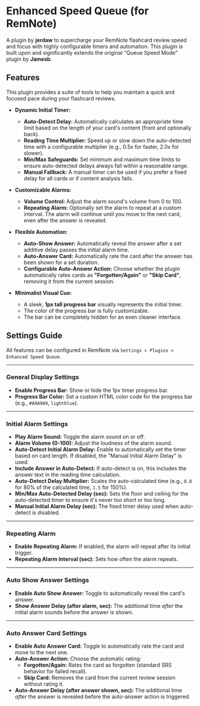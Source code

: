 # Enhanced Speed Queue (for RemNote)

A plugin by **jerdaw** to supercharge your RemNote flashcard review speed and focus with highly configurable timers and automation. This plugin is built upon and significantly extends the original "Queue Speed Mode" plugin by **Jamesb**.

## Features

This plugin provides a suite of tools to help you maintain a quick and focused pace during your flashcard reviews.

-   **Dynamic Initial Timer:**
    -   **Auto-Detect Delay:** Automatically calculates an appropriate time limit based on the length of your card's content (front and optionally back).
    -   **Reading Time Multiplier:** Speed up or slow down the auto-detected time with a configurable multiplier (e.g., 0.5x for faster, 2.0x for slower).
    -   **Min/Max Safeguards:** Set minimum and maximum time limits to ensure auto-detected delays always fall within a reasonable range.
    -   **Manual Fallback:** A manual timer can be used if you prefer a fixed delay for all cards or if content analysis fails.

-   **Customizable Alarms:**
    -   **Volume Control:** Adjust the alarm sound's volume from 0 to 100.
    -   **Repeating Alarm:** Optionally set the alarm to repeat at a custom interval. The alarm will continue until you move to the next card, even after the answer is revealed.

-   **Flexible Automation:**
    -   **Auto-Show Answer:** Automatically reveal the answer after a set additive delay passes the initial alarm time.
    -   **Auto-Answer Card:** Automatically rate the card after the answer has been shown for a set duration.
    -   **Configurable Auto-Answer Action:** Choose whether the plugin automatically rates cards as **"Forgotten/Again"** or **"Skip Card"**, removing it from the current session.

-   **Minimalist Visual Cue:**
    -   A sleek, **1px tall progress bar** visually represents the initial timer.
    -   The color of the progress bar is fully customizable.
    -   The bar can be completely hidden for an even cleaner interface.

## Settings Guide

All features can be configured in RemNote via `Settings > Plugins > Enhanced Speed Queue`.

---
### General Display Settings
* **Enable Progress Bar:** Show or hide the 1px timer progress bar.
* **Progress Bar Color:** Set a custom HTML color code for the progress bar (e.g., `#A9A9A9`, `lightblue`).

---
### Initial Alarm Settings
* **Play Alarm Sound:** Toggle the alarm sound on or off.
* **Alarm Volume (0-100):** Adjust the loudness of the alarm sound.
* **Auto-Detect Initial Alarm Delay:** Enable to automatically set the timer based on card length. If disabled, the "Manual Initial Alarm Delay" is used.
* **Include Answer in Auto-Detect:** If auto-detect is on, this includes the answer text in the reading time calculation.
* **Auto-Detect Delay Multiplier:** Scales the auto-calculated time (e.g., `0.8` for 80% of the calculated time, `1.5` for 150%).
* **Min/Max Auto-Detected Delay (sec):** Sets the floor and ceiling for the auto-detected timer to ensure it's never too short or too long.
* **Manual Initial Alarm Delay (sec):** The fixed timer delay used when auto-detect is disabled.

---
### Repeating Alarm
* **Enable Repeating Alarm:** If enabled, the alarm will repeat after its initial trigger.
* **Repeating Alarm Interval (sec):** Sets how often the alarm repeats.

---
### Auto Show Answer Settings
* **Enable Auto Show Answer:** Toggle to automatically reveal the card's answer.
* **Show Answer Delay (after alarm, sec):** The additional time *after* the initial alarm sounds before the answer is shown.

---
### Auto Answer Card Settings
* **Enable Auto Answer Card:** Toggle to automatically rate the card and move to the next one.
* **Auto-Answer Action:** Choose the automatic rating:
    * **Forgotten/Again:** Rates the card as forgotten (standard SRS behavior for failed recall).
    * **Skip Card:** Removes the card from the current review session without rating it.
* **Auto-Answer Delay (after answer shown, sec):** The additional time *after* the answer is revealed before the auto-answer action is triggered.
